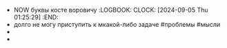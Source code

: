 - NOW буквы косте воровичу
  :LOGBOOK:
  CLOCK: [2024-09-05 Thu 01:25:29]
  :END:
- долго не могу приступить к мкакой-либо задаче #проблемы #мысли
-
-